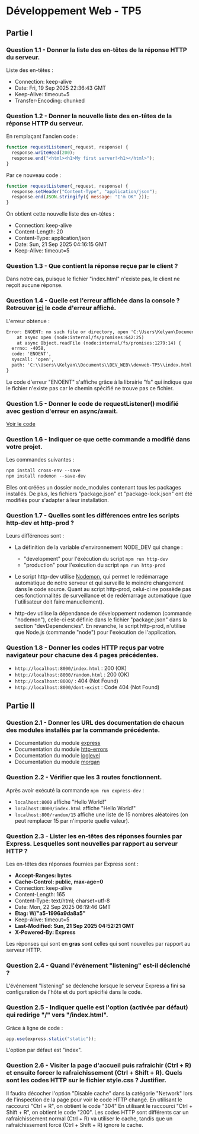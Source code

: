 # Développement Web - TP5

## Partie I

### Question 1.1 - Donner la liste des en-têtes de la réponse HTTP du serveur.

Liste des en-têtes :
- Connection: keep-alive
- Date: Fri, 19 Sep 2025 22:36:43 GMT
- Keep-Alive: timeout=5
- Transfer-Encoding: chunked


### Question 1.2 - Donner la nouvelle liste des en-têtes de la réponse HTTP du serveur.

En remplaçant l'ancien code :
```javascript
function requestListener(_request, response) {
  response.writeHead(200);
  response.end("<html><h1>My first server!<h1></html>");
}
```

Par ce nouveau code :
```javascript
function requestListener(_request, response) {
  response.setHeader("Content-Type", "application/json");
  response.end(JSON.stringify({ message: "I'm OK" }));
}
```

On obtient cette nouvelle liste des en-têtes :
- Connection: keep-alive
- Content-Length: 20
- Content-Type: application/json
- Date: Sun, 21 Sep 2025 04:16:15 GMT
- Keep-Alive: timeout=5


### Question 1.3 - Que contient la réponse reçue par le client ?

Dans notre cas, puisque le fichier "index.html" n'existe pas, le client ne reçoit aucune réponse.


### Question 1.4 - Quelle est l'erreur affichée dans la console ? Retrouver [ici](https://nodejs.org/api) le code d'erreur affiché.

L'erreur obtenue :
```txt
Error: ENOENT: no such file or directory, open 'C:\Users\Kelyan\Documents\DEV_WEB\devweb-TP5\index.html'
    at async open (node:internal/fs/promises:642:25)
    at async Object.readFile (node:internal/fs/promises:1279:14) {
  errno: -4058,
  code: 'ENOENT',
  syscall: 'open',
  path: 'C:\\Users\\Kelyan\\Documents\\DEV_WEB\\devweb-TP5\\index.html'
}
```

Le code d'erreur "ENOENT" s'affiche grâce à la librairie "fs" qui indique que le fichier n'existe pas car le chemin spécifié ne trouve pas ce fichier.


### Question 1.5 - Donner le code de requestListener() modifié avec gestion d'erreur en async/await.

[Voir le code](https://github.com/Kelyan3/devweb-TP5/blob/main/server-http.mjs#L7-L18)


### Question 1.6 - Indiquer ce que cette commande a modifié dans votre projet.

Les commandes suivantes :
```txt
npm install cross-env --save
npm install nodemon --save-dev
```
Elles ont créées un dossier node_modules contenant tous les packages installés.
De plus, les fichiers "package.json" et "package-lock.json" ont été modifiés pour s'adapter à leur installation.


### Question 1.7 - Quelles sont les différences entre les scripts http-dev et http-prod ?

Leurs différences sont :
- La définition de la variable d'environnement NODE_DEV qui change :
  * "development" pour l'éxécution du script `npm run http-dev`
  * "production" pour l'exécution du script `npm run http-prod`

- Le script http-dev utilise [Nodemon](https://nodemon.io/), qui permet le redémarrage automatique de notre serveur et qui surveille le moindre changement dans le code source. Quant au script http-prod, celui-ci ne possède pas ces fonctionnalités de surveillance et de redémarrage automatique (que l'utilisateur doit faire manuellement).

- http-dev utilise la dépendance de développement nodemon (commande "nodemon"), celle-ci est définie dans le fichier "package.json" dans la section "devDependencies". En revanche, le script http-prod, n'utilise que Node.js (commande "node") pour l'exécution de l'application.


### Question 1.8 - Donner les codes HTTP reçus par votre navigateur pour chacune des 4 pages précédentes.

- `http://localhost:8000/index.html` : 200 (OK)
- `http://localhost:8000/random.html` : 200 (OK)
- `http://localhost:8000/` : 404 (Not Found)
- `http://localhost:8000/dont-exist` : Code 404 (Not Found)


## Partie II

### Question 2.1 - Donner les URL des documentation de chacun des modules installés par la commande précédente.

- Documentation du module [express](https://expressjs.com/en/api.html)
- Documentation du module [http-errors](https://www.npmjs.com/package/http-errors)
- Documentation du module [loglevel](https://www.npmjs.com/package/loglevel)
- Documentation du module [morgan](https://www.npmjs.com/package/morgan)


### Question 2.2 - Vérifier que les 3 routes fonctionnent.

Après avoir exécuté la commande `npm run express-dev` :
- `localhost:8000` affiche "Hello World!"
- `localhost:8000/index.html` affiche "Hello World!"
- `localhost:800/random/15` affiche une liste de 15 nombres aléatoires (on peut remplacer 15 par n'importe quelle valeur).

### Question 2.3 - Lister les en-têtes des réponses fournies par Express. Lesquelles sont nouvelles par rapport au serveur HTTP ?

Les en-têtes des réponses fournies par Express sont :
- **Accept-Ranges: bytes**
- **Cache-Control: public, max-age=0**
- Connection: keep-alive
- Content-Length: 165
- Content-Type: text/html; charset=utf-8
- Date: Mon, 22 Sep 2025 06:19:46 GMT
- **Etag: W/"a5-1996a9da8a5"**
- Keep-Alive: timeout=5
- **Last-Modified: Sun, 21 Sep 2025 04:52:21 GMT**
- **X-Powered-By: Express**

Les réponses qui sont en **gras** sont celles qui sont nouvelles par rapport au serveur HTTP.

### Question 2.4 - Quand l'événement "listening" est-il déclenché ?

L'événement "listening" se déclenche lorsque le serveur Express a fini sa configuration de l'hôte et du port spécifié dans le code.

### Question 2.5 - Indiquer quelle est l'option (activée par défaut) qui redirige "/" vers "/index.html".

Grâce à ligne de code :
```javascript
app.use(express.static("static"));
```
L'option par défaut est "index".

### Question 2.6 - Visiter la page d'accueil puis rafraichir (Ctrl + R) et ensuite forcer le rafraichissement (Ctrl + Shift + R). Quels sont les codes HTTP sur le fichier style.css ? Justifier.

Il faudra décocher l'option "Disable cache" dans la catégorie "Network" lors de l'inspection de la page pour voir le code HTTP changé.
En utilisant le raccourci "Ctrl + R", on obtient le code "304"
En utilisant le raccourci "Ctrl + Shift + R", on obtient le code "200".
Les codes HTTP sont différents car un rafraîchissement normal (Ctrl + R) va utiliser le cache, tandis que un rafraîchissement forcé (Ctrl + Shift + R) ignore le cache.

